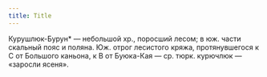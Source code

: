 ```yaml
---
title: Title
---
```


Курушлюк-Бурун* — небольшой хр., поросший лесом; в юж. части скальный пояс и
поляна. Юж. отрог лесистого кряжа, протянувшегося к С от Большого каньона, к В
от Буюка-Кая — ср. тюрк. курючлюк — «заросли ясеня».
